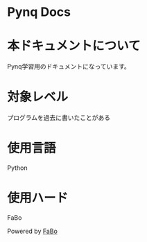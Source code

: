 Pynq Docs
=======

# 本ドキュメントについて

Pynq学習用のドキュメントになっています。

# 対象レベル

プログラムを過去に書いたことがある

# 使用言語

Python

# 使用ハード

FaBo


Powered by [FaBo](http://www.fabo.io)